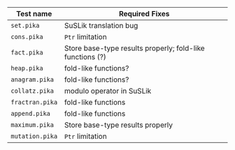 | Test name | Required Fixes |
| --------- | -------------- |
| `set.pika` | SuSLik translation bug |
| `cons.pika` | `Ptr` limitation |
| `fact.pika` | Store base-type results properly; fold-like functions (?) |
| `heap.pika` | fold-like functions? |
| `anagram.pika` | fold-like functions? |
| `collatz.pika` | modulo operator in SuSLik |
| `fractran.pika` | fold-like functions |
| `append.pika` | fold-like functions |
| `maximum.pika` | Store base-type results properly |
| `mutation.pika` | `Ptr` limitation |

